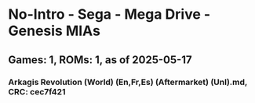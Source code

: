# No-Intro - Sega - Mega Drive - Genesis MIAs
## Games: 1, ROMs: 1, as of 2025-05-17

### Arkagis Revolution (World) (En,Fr,Es) (Aftermarket) (Unl).md, CRC: cec7f421
